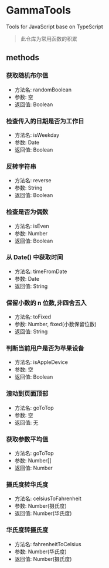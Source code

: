 # GammaTools
Tools for JavaScript base on TypeScript

>此仓库为常用函数的积累

## methods

### 获取随机布尔值
- 方法名: randomBoolean
- 参数: 空
- 返回值: Boolean

### 检查传入的日期是否为工作日
- 方法名: isWeekday
- 参数: Date
- 返回值: Boolean

### 反转字符串
- 方法名: reverse
- 参数: String
- 返回值: Boolean

### 检查是否为偶数
- 方法名: isEven
- 参数: Number
- 返回值: Boolean

### 从 Date() 中获取时间
- 方法名: timeFromDate
- 参数: Date
- 返回值: String

### 保留小数的 n 位数,非四舍五入
- 方法名: toFixed
- 参数: Number, fixed(小数保留位数)
- 返回值: String

### 判断当前用户是否为苹果设备
- 方法名: isAppleDevice
- 参数: 空
- 返回值: Boolean

### 滚动到页面顶部
- 方法名: goToTop
- 参数: 空
- 返回值: 无

### 获取参数平均值
- 方法名: goToTop
- 参数: Number[]
- 返回值: Number

### 摄氏度转华氏度
- 方法名: celsiusToFahrenheit
- 参数: Number(摄氏度)
- 返回值: Number(华氏度)

### 华氏度转摄氏度
- 方法名: fahrenheitToCelsius
- 参数: Number(华氏度)
- 返回值: Number(摄氏度)
